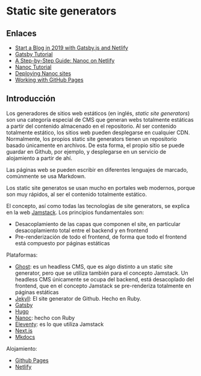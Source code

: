 # Static site generators

## Enlaces

* [Start a Blog in 2019 with Gatsby.js and Netlify](https://daveceddia.com/start-blog-gatsby-netlify/)
* [Gatsby Tutorial](https://www.gatsbyjs.com/docs/tutorial/)
* [A Step-by-Step Guide: Nanoc on Netlify](https://www.netlify.com/blog/2016/03/08/a-step-by-step-guide-nanoc-on-netlify/#main)
* [Nanoc Tutorial](https://nanoc.ws/doc/tutorial/)
* [Deploying Nanoc sites](https://nanoc.ws/doc/deploying/)
* [Working with GitHub Pages](https://docs.github.com/en/github/working-with-github-pages)

## Introducción

Los generadores de sitios web estáticos (en inglés, _static site generators_) son una categoría especial de CMS que generan webs totalmente estáticas a partir del contenido almacenado en el repositorio. Al ser contenido totalmente estático, los sitios web pueden desplegarse en cualquier CDN. Normalmente, los propios static site generators tienen un repositorio basado únicamente en archivos. De esta forma, el propio sitio se puede guardar en Github, por ejemplo, y desplegarse en un servicio de alojamiento a partir de ahí.

Las páginas web se pueden escribir en diferentes lenguajes de marcado, comúnmente se usa Markdown.

Los static site generatos se usan mucho en portales web modernos, porque son muy rápidos, al ser el contenido totalmente estático.

El concepto, así como todas las tecnologías de site generators, se explica en la web [Jamstack](https://jamstack.org/). Los principios fundamentales son:

* Desacoplamiento de las capas que componen el site, en particular desacoplamiento total entre el backend y en frontend
* Pre-renderización de todo el frontend, de forma que todo el frontend está compuesto por páginas estáticas

Plataformas:

* [Ghost](https://ghost.org/): es un headless CMS, que es algo distinto a un static site generator, pero que se utiliza también para el concepto Jamstack. Un headless CMS únicamente se ocupa del backend, está desacoplado del frontend, que en el concepto Jamstack se pre-renderiza totalmente en páginas estáticas
* [Jekyll](https://jekyllrb.com/): El site generator de Github. Hecho en Ruby.
* [Gatsby](https://www.gatsbyjs.com/)
* [Hugo](https://gohugo.io/)
* [Nanoc](https://nanoc.ws/): hecho con Ruby
* [Eleventy](https://www.11ty.dev/): es lo que utiliza Jamstack
* [Next.js](https://nextjs.org/)
* [Mkdocs](https://www.mkdocs.org/)

Alojamiento:

* [Github Pages](https://pages.github.com/)
* [Netlify](https://www.netlify.com/)
